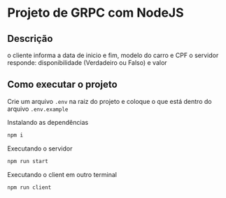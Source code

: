 # Projeto de GRPC com NodeJS

## Descrição
o cliente informa a data de inicio e fim, modelo do carro e CPF
o servidor responde: disponibilidade (Verdadeiro ou Falso) e valor

## Como executar o projeto

Crie um arquivo ```.env``` na raiz do projeto e coloque o que está dentro do arquivo ```.env.example```



Instalando as dependências
```js
npm i
```

Executando o servidor
```js
npm run start
```

Executando o client em outro terminal
```js
npm run client
```
